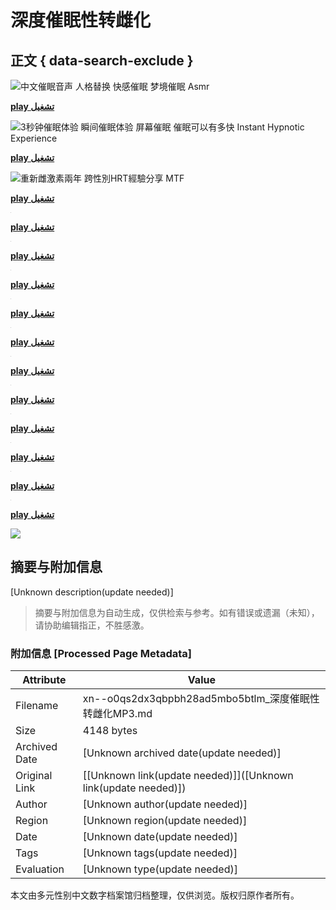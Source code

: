 # 深度催眠性转雌化

## 正文 { data-search-exclude }


![中文催眠音声 人格替换 快感催眠 梦境催眠 Asmr](https://i.ytimg.com/vi_webp/cHU4Rqzn8E4/mqdefault.webp)

[**play تشغيل**](https://link/cHU4Rqzn8E4)

![3秒钟催眠体验 瞬间催眠体验 屏幕催眠 催眠可以有多快 Instant Hypnotic Experience](https://i.ytimg.com/vi_webp/uxztCydxF-0/mqdefault.webp)

[**play تشغيل**](https://link/uxztCydxF-0)

![重新雌激素兩年 跨性別HRT經驗分享 MTF](https://i.ytimg.com/vi_webp/Zc0KqBSuBeE/mqdefault.webp)

[**play تشغيل**](https://link/Zc0KqBSuBeE)

![男性向催眠音声 可以把您 催眠成我的玩具么 HFO 催眠调教 寸止 ASMR 控制 耳机福利](data:image/png;base64,iVBORw0KGgoAAAANSUhEUgAAAAEAAAABCAYAAAAfFcSJAAAAAXNSR0IArs4c6QAAAARnQU1BAACxjwv8YQUAAAAJcEhZcwAADsQAAA7EAZUrDhsAAAANSURBVBhXYzh8+PB/AAffA0nNPuCLAAAAAElFTkSuQmCC)

[**play تشغيل**](https://link/N7q6qcTqfKI)

![中文催眠音声 催眠 女体化改造 青梅](data:image/png;base64,iVBORw0KGgoAAAANSUhEUgAAAAEAAAABCAYAAAAfFcSJAAAAAXNSR0IArs4c6QAAAARnQU1BAACxjwv8YQUAAAAJcEhZcwAADsQAAA7EAZUrDhsAAAANSURBVBhXYzh8+PB/AAffA0nNPuCLAAAAAElFTkSuQmCC)

[**play تشغيل**](https://link/y9X6L5RWGOs)

![深度催眠 净化内心 安心入梦 心灵修行 身体放松体验](data:image/png;base64,iVBORw0KGgoAAAANSUhEUgAAAAEAAAABCAYAAAAfFcSJAAAAAXNSR0IArs4c6QAAAARnQU1BAACxjwv8YQUAAAAJcEhZcwAADsQAAA7EAZUrDhsAAAANSURBVBhXYzh8+PB/AAffA0nNPuCLAAAAAElFTkSuQmCC)

[**play تشغيل**](https://link/cPSjsFeMS0o)

![中文催眠音声 引导世界上最大的快感 助眠 Asmr](data:image/png;base64,iVBORw0KGgoAAAANSUhEUgAAAAEAAAABCAYAAAAfFcSJAAAAAXNSR0IArs4c6QAAAARnQU1BAACxjwv8YQUAAAAJcEhZcwAADsQAAA7EAZUrDhsAAAANSURBVBhXYzh8+PB/AAffA0nNPuCLAAAAAElFTkSuQmCC)

[**play تشغيل**](https://link/elOPPoOG-VI)

![變性後高潮更愉悅 手術後可以這樣享受性愛 男變女 床上那些事 Drmargaret](data:image/png;base64,iVBORw0KGgoAAAANSUhEUgAAAAEAAAABCAYAAAAfFcSJAAAAAXNSR0IArs4c6QAAAARnQU1BAACxjwv8YQUAAAAJcEhZcwAADsQAAA7EAZUrDhsAAAANSURBVBhXYzh8+PB/AAffA0nNPuCLAAAAAElFTkSuQmCC)

[**play تشغيل**](https://link/Opk_XfsMh9w)

![深度催眠 快速催眠演示 完整版實錄瞬間催眠你](data:image/png;base64,iVBORw0KGgoAAAANSUhEUgAAAAEAAAABCAYAAAAfFcSJAAAAAXNSR0IArs4c6QAAAARnQU1BAACxjwv8YQUAAAAJcEhZcwAADsQAAA7EAZUrDhsAAAANSURBVBhXYzh8+PB/AAffA0nNPuCLAAAAAElFTkSuQmCC)

[**play تشغيل**](https://link/7A5OL2c7tX0)

![深度催眠疗愈 为什么和很多人一起时仍然会孤独 因为你的内心是漂泊的 找不到归属感](data:image/png;base64,iVBORw0KGgoAAAANSUhEUgAAAAEAAAABCAYAAAAfFcSJAAAAAXNSR0IArs4c6QAAAARnQU1BAACxjwv8YQUAAAAJcEhZcwAADsQAAA7EAZUrDhsAAAANSURBVBhXYzh8+PB/AAffA0nNPuCLAAAAAElFTkSuQmCC)

[**play تشغيل**](https://link/1ZbPZA5QE_4)

![催眠ASMR性转 妹系快感第一节 小青作品](data:image/png;base64,iVBORw0KGgoAAAANSUhEUgAAAAEAAAABCAYAAAAfFcSJAAAAAXNSR0IArs4c6QAAAARnQU1BAACxjwv8YQUAAAAJcEhZcwAADsQAAA7EAZUrDhsAAAANSURBVBhXYzh8+PB/AAffA0nNPuCLAAAAAElFTkSuQmCC)

[**play تشغيل**](https://link/azBXUNBXNu8)

![商业资讯 催眠美容疗法焕肤 现代人心灵健康不容忽视](data:image/png;base64,iVBORw0KGgoAAAANSUhEUgAAAAEAAAABCAYAAAAfFcSJAAAAAXNSR0IArs4c6QAAAARnQU1BAACxjwv8YQUAAAAJcEhZcwAADsQAAA7EAZUrDhsAAAANSURBVBhXYzh8+PB/AAffA0nNPuCLAAAAAElFTkSuQmCC)

[**play تشغيل**](https://link/Pi6STB8Yb1I)

![大師催眠 增加男性精力 提高性生活 深度睡眠](data:image/png;base64,iVBORw0KGgoAAAANSUhEUgAAAAEAAAABCAYAAAAfFcSJAAAAAXNSR0IArs4c6QAAAARnQU1BAACxjwv8YQUAAAAJcEhZcwAADsQAAA7EAZUrDhsAAAANSURBVBhXYzh8+PB/AAffA0nNPuCLAAAAAElFTkSuQmCC)

[**play تشغيل**](https://link/nqdxdRXF1J8)

![深度催眠冥想 提升生命的感知力 放松疗愈 更深的感受催眠带来的体验](data:image/png;base64,iVBORw0KGgoAAAANSUhEUgAAAAEAAAABCAYAAAAfFcSJAAAAAXNSR0IArs4c6QAAAARnQU1BAACxjwv8YQUAAAAJcEhZcwAADsQAAA7EAZUrDhsAAAANSURBVBhXYzh8+PB/AAffA0nNPuCLAAAAAElFTkSuQmCC)

[**play تشغيل**](https://link/V6joFEu531g)

![](//sstatic1.histats.com/0.gif?4635156&101)
<!-- tcd_original_link https://xn--o0qs2dx3qbpbh28ad5mbo5btlm.saydalia.net/ -->


## 摘要与附加信息

<!-- tcd_abstract -->
[Unknown description(update needed)]
<!-- tcd_abstract_end -->

> 摘要与附加信息为自动生成，仅供检索与参考。如有错误或遗漏（未知），请协助编辑指正，不胜感激。

### 附加信息 [Processed Page Metadata]

| Attribute       | Value                                  |
|-----------------|----------------------------------------|
| Filename        | xn--o0qs2dx3qbpbh28ad5mbo5btlm_深度催眠性转雌化MP3.md                             |
| Size            | 4148 bytes                           |
| Archived Date   | [Unknown archived date(update needed)]                             |
| Original Link   | [[Unknown link(update needed)]]([Unknown link(update needed)])                       |
| Author          | [Unknown author(update needed)]                               |
| Region          | [Unknown region(update needed)]                               |
| Date            | [Unknown date(update needed)]                                 |
| Tags            | [Unknown tags(update needed)]                                 |
| Evaluation            | [Unknown type(update needed)]                                 |
<!-- tcd_table_end -->

本文由多元性别中文数字档案馆归档整理，仅供浏览。版权归原作者所有。
